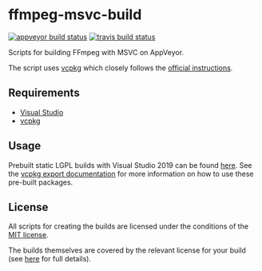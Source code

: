 # ffmpeg-msvc-build

[![appveyor build status](https://ci.appveyor.com/api/projects/status/rok7i2fbv5ptrwvm?svg=true)](https://ci.appveyor.com/project/mcmtroffaes/ffmpeg-msvc-build) [![travis build status](https://travis-ci.com/mcmtroffaes/ffmpeg-msvc-build.svg?branch=master)](https://travis-ci.com/mcmtroffaes/ffmpeg-msvc-build)

Scripts for building FFmpeg with MSVC on AppVeyor.

The script uses [vcpkg](https://github.com/microsoft/vcpkg)
which closely follows the [official
instructions](https://trac.ffmpeg.org/wiki/CompilationGuide/MSVC).

## Requirements

* [Visual Studio](https://docs.microsoft.com/en-us/cpp/)
* [vcpkg](https://github.com/microsoft/vcpkg)

## Usage

Prebuilt static LGPL builds with Visual Studio 2019 can be found
[here](https://github.com/mcmtroffaes/ffmpeg-msvc-build/releases).
See the
[vcpkg export documentation](https://vcpkg.readthedocs.io/en/latest/users/integration/#export)
for more information on how to use these pre-built packages.

## License

All scripts for creating the builds are licensed under the conditions
of the [MIT license](LICENSE.txt).

The builds themselves are covered by the relevant license for your build
(see [here](https://www.gnu.org/licenses/) for full details).
